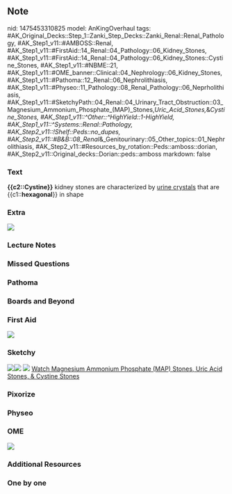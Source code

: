 ## Note
nid: 1475453310825
model: AnKingOverhaul
tags: #AK_Original_Decks::Step_1::Zanki_Step_Decks::Zanki_Renal::Renal_Pathology, #AK_Step1_v11::#AMBOSS::Renal, #AK_Step1_v11::#FirstAid::14_Renal::04_Pathology::06_Kidney_Stones, #AK_Step1_v11::#FirstAid::14_Renal::04_Pathology::06_Kidney_Stones::Cystine_Stones, #AK_Step1_v11::#NBME::21, #AK_Step1_v11::#OME_banner::Clinical::04_Nephrology::06_Kidney_Stones, #AK_Step1_v11::#Pathoma::12_Renal::06_Nephrolithiasis, #AK_Step1_v11::#Physeo::11_Pathology::08_Renal_Pathology::06_Neprholithiasis, #AK_Step1_v11::#SketchyPath::04_Renal::04_Urinary_Tract_Obstruction::03_Magnesium_Ammonium_Phosphate_(MAP)_Stones,_Uric_Acid_Stones,_&_Cystine_Stones, #AK_Step1_v11::^Other::^HighYield::1-HighYield, #AK_Step1_v11::^Systems::Renal::Pathology, #AK_Step2_v11::!Shelf::Peds::no_dupes, #AK_Step2_v11::#B&B::08_Renal_&_Genitourinary::05_Other_topics::01_Nephrolithiasis, #AK_Step2_v11::#Resources_by_rotation::Peds::amboss::dorian, #AK_Step2_v11::Original_decks::Dorian::peds::amboss
markdown: false

### Text
<div>
  <div>
    <div>
      <div>
        <b>{{c2::Cystine}}</b> kidney stones are characterized by
        <u>urine crystals</u> that are {{c1::<b>hexagonal</b>}} in
        shape
      </div>
    </div>
  </div>
</div>

### Extra
<img src="paste-124158914592985.jpg">

### Lecture Notes


### Missed Questions


### Pathoma


### Boards and Beyond


### First Aid
<img src="tmpTEA0K8.png">

### Sketchy
<img src=
"Screen%20Shot%202019-11-04%20at%204.33.41%20PM_1566160514431.png"><img src="Screen%20Shot%202019-11-24%20at%204.53.44%20PM.png">
<img src="Screen%20Shot%202019-11-22%20at%208.41.21%20AM.png">
<a href=
"https://dashboard.sketchy.com/study/medical/courses/medical-pathophysiology/units/medical-pathophysiology-renal/videos/medical-pathophysiology-renal-urinary-tract-obstruction-magnesium-ammonium-phosphate-map-stones-uric-acid-stones-and-cystine-stones?utm_source=anki&utm_medium=partnership&utm_campaign=february_update&utm_content=medical">
Watch Magnesium Ammonium Phosphate (MAP) Stones, Uric Acid Stones,
& Cystine Stones</a>

### Pixorize


### Physeo


### OME
<div class="ome-widget">
  <a href=
  "https://onlinemeded.org/spa/nephrology/kidney-stones/acquire?ref=anki">
  <img src="_OME_AnkiFlashcards_Lesson_2.png"></a>
</div>

### Additional Resources


### One by one

